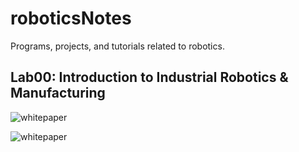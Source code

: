 # roboticsNotes
 Programs, projects, and tutorials related to robotics.

## Lab00: Introduction to Industrial Robotics & Manufacturing
![whitepaper](https://storage.googleapis.com/root-proposal-1246/PEDU/roboticsNotes/Projects/roboLab/Lab00/Robotics_Lab00-01.png)

![whitepaper](https://storage.googleapis.com/root-proposal-1246/PEDU/roboticsNotes/Projects/roboLab/Lab00/Robotics_Lab00-03.png)
